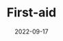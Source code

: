 ---
weight: 8
images:
- https://www.instagram.com/p/CioAZSSPX8D/media/?size=l

title: First-aid
multipleColumn: true
date: 2022-09-17
tags:
- archive # all posts
- painting
- acrylic
---